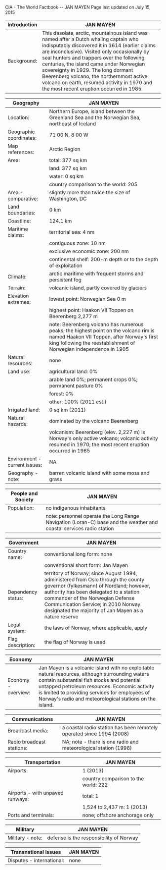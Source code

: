 CIA - The World Factbook --   JAN MAYEN 
Page last updated on July 15, 2015

| Introduction | JAN MAYEN |
| --- | --- |
| Background: | This desolate, arctic, mountainous island was named after a Dutch whaling captain who indisputably discovered it in 1614 (earlier claims are inconclusive). Visited only occasionally by seal hunters and trappers over the following centuries, the island came under Norwegian sovereignty in 1929. The long dormant Beerenberg volcano, the northernmost active volcano on earth, resumed activity in 1970 and the most recent eruption occurred in 1985. |

| Geography | JAN MAYEN |
| --- | --- |
| Location: | Northern Europe, island between the Greenland Sea and the Norwegian Sea, northeast of Iceland |
| Geographic coordinates: | 71 00 N, 8 00 W |
| Map references: | Arctic Region |
| Area: | total: 377 sq km |
| | land: 377 sq km |
| | water: 0 sq km |
| | country comparison to the world:  205 |
| Area - comparative: | slightly more than twice the size of Washington, DC |
| Land boundaries: | 0 km |
| Coastline: | 124.1 km |
| Maritime claims: | territorial sea: 4 nm |
| | contiguous zone: 10 nm |
| | exclusive economic zone: 200 nm |
| | continental shelf: 200-m depth or to the depth of exploitation |
| Climate: | arctic maritime with frequent storms and persistent fog |
| Terrain: | volcanic island, partly covered by glaciers |
| Elevation extremes: | lowest point: Norwegian Sea 0 m |
| | highest point: Haakon VII Toppen on Beerenberg 2,277 m |
| | note: Beerenberg volcano has numerous peaks; the highest point on the volcano rim is named Haakon VII Toppen, after Norway's first king following the reestablishment of Norwegian independence in 1905 |
| Natural resources: | none |
| Land use: | agricultural land: 0% |
| | arable land 0%; permanent crops 0%; permanent pasture 0% |
| | forest: 0% |
| | other: 100% (2011 est.) |
| Irrigated land: | 0 sq km (2011) |
| Natural hazards: | dominated by the volcano Beerenberg |
| | volcanism: Beerenberg (elev. 2,227 m) is Norway's only active volcano; volcanic activity resumed in 1970; the most recent eruption occurred in 1985 |
| Environment - current issues: | NA |
| Geography - note: | barren volcanic island with some moss and grass |

| People and Society | JAN MAYEN |
| --- | --- |
| Population: | no indigenous inhabitants |
| | note: personnel operate the Long Range Navigation (Loran-C) base and the weather and coastal services radio station |

| Government | JAN MAYEN |
| --- | --- |
| Country name: | conventional long form: none |
| | conventional short form: Jan Mayen |
| Dependency status: | territory of Norway; since August 1994, administered from Oslo through the county governor (fylkesmann) of Nordland; however, authority has been delegated to a station commander of the Norwegian Defense Communication Service; in 2010 Norway designated the majority of Jan Mayen as a nature reserve |
| Legal system: | the laws of Norway, where applicable, apply |
| Flag description: | the flag of Norway is used |

| Economy | JAN MAYEN |
| --- | --- |
| Economy - overview: | Jan Mayen is a volcanic island with no exploitable natural resources, although surrounding waters contain substantial fish stocks and potential untapped petroleum resources. Economic activity is limited to providing services for employees of Norway's radio and meteorological stations on the island. |

| Communications | JAN MAYEN |
| --- | --- |
| Broadcast media: | a coastal radio station has been remotely operated since 1994 (2008) |
| Radio broadcast stations: | NA; note - there is one radio and meteorological station (1998) |

| Transportation | JAN MAYEN |
| --- | --- |
| Airports: | 1 (2013) |
| | country comparison to the world:  222 |
| Airports - with unpaved runways: | total: 1 |
| | 1,524 to 2,437 m: 1 (2013) |
| Ports and terminals: | none; offshore anchorage only |

| Military | JAN MAYEN |
| --- | --- |
| Military - note: | defense is the responsibility of Norway |

| Transnational Issues | JAN MAYEN |
| --- | --- |
| Disputes - international: | none |

